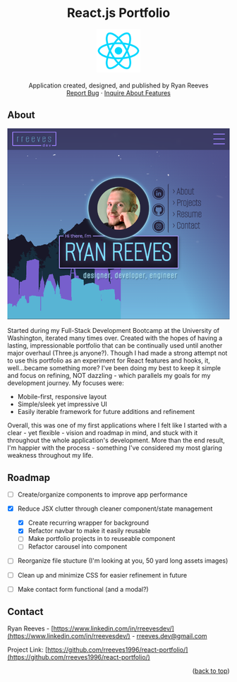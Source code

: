 <a name="readme-top"></a>

<div align="center">
<h1 align="center">React.js Portfolio</h1>

  <p align="center">
    <img src='./react_icon.png' alt='screenshot' width="100">
    <br />
    <br />
    Application created, designed, and published by Ryan Reeves
    <br />
    <a href="https://github.com/rreeves1996/react-portfolio/issues">Report Bug</a>
    ·
    <a href="https://github.com/rreeves1996/react-portfolio/features">Inquire About Features</a>
  </p>
</div>


## About

<img src='./Capture.PNG' alt='screenshot' width="600">

Started during my Full-Stack Development Bootcamp at the University of Washington, iterated many times over. Created with the hopes of having a lasting, impressionable portfolio that can be continually used until another major overhaul (Three.js anyone?).
Though I had made a strong attempt not to use this portfolio as an experiment for React features and hooks, it, well...became something more? I've been doing my best to keep it simple and focus on refining, NOT dazzling - which parallels my goals for my development journey. My focuses were:
* Mobile-first, responsive layout
* Simple/sleek yet impressive UI
* Easily iterable framework for future additions and refinement

Overall, this was one of my first applications where I felt like I started with a clear - yet flexible - vision and roadmap in mind, and stuck with it throughout the whole application's development. More than the end result, I'm happier with the process - something I've considered my most glaring weakness throughout my life.


## Roadmap

- [ ] Create/organize components to improve app performance
- [x] Reduce JSX clutter through cleaner component/state management
    - [x] Create recurring wrapper for background
    - [x] Refactor navbar to make it easily reusable
    - [ ] Make portfolio projects in to reuseable component
    - [ ] Refactor carousel into component
- [ ] Reorganize file stucture (I'm looking at you, 50 yard long assets images)
- [ ] Clean up and minimize CSS for easier refinement in future
- [ ] Make contact form functional (and a modal?)


## Contact

Ryan Reeves - [https://www.linkedin.com/in/rreevesdev/](https://www.linkedin.com/in/rreevesdev/) - rreeves.dev@gmail.com

Project Link: [https://github.com/rreeves1996/react-portfolio/](https://github.com/rreeves1996/react-portfolio/)

<p align="right">(<a href="#readme-top">back to top</a>)</p>
